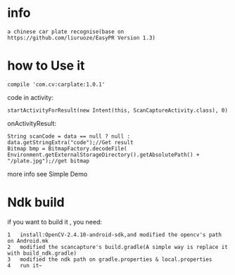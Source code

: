 # info
    
    a chinese car plate recognise(base on https://github.com/liuruoze/EasyPR Version 1.3)

# how to Use it
    
    compile 'com.cv:carplate:1.0.1'
    
code in activity:
    
    startActivityForResult(new Intent(this, ScanCaptureActivity.class), 0)
    
onActivityResult:

    String scanCode = data == null ? null : data.getStringExtra("code");//Get result
    Bitmap bmp = BitmapFactory.decodeFile( Environment.getExternalStorageDirectory().getAbsolutePath() + "/plate.jpg");//get bitmap
    
    
more info see Simple Demo
    
    
# Ndk build

if you want to build it , you need:

    1   install:OpenCV-2.4.10-android-sdk,and modified the opencv's path on Android.mk
    2   modified the scancapture's build.gradle(A simple way is replace it with build_ndk.gradle)
    3   modified the ndk path on gradle.properties & local.properties
    4   run it~
    